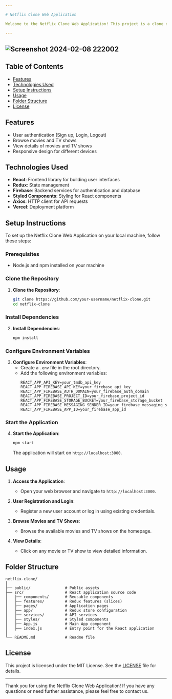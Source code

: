 ```yaml
---

# Netflix Clone Web Application

Welcome to the Netflix Clone Web Application! This project is a clone of the popular streaming service, Netflix, and showcases various features such as browsing movies and TV shows, viewing details, and more. It is built using modern web technologies and is deployed on Vercel.

---
```

![Screenshot 2024-02-08 222002](https://github.com/Neharsputhran/netflix-clone/assets/109666034/f274ba5f-a7cf-4804-905b-7a3991ce56de)
---
## Table of Contents
- [Features](#features)
- [Technologies Used](#technologies-used)
- [Setup Instructions](#setup-instructions)
- [Usage](#usage)
- [Folder Structure](#folder-structure)
- [License](#license)

## Features
- User authentication (Sign up, Login, Logout)
- Browse movies and TV shows
- View details of movies and TV shows
- Responsive design for different devices

## Technologies Used
- **React**: Frontend library for building user interfaces
- **Redux**: State management
- **Firebase**: Backend services for authentication and database
- **Styled Components**: Styling for React components
- **Axios**: HTTP client for API requests
- **Vercel**: Deployment platform

## Setup Instructions
To set up the Netflix Clone Web Application on your local machine, follow these steps:

### Prerequisites
- Node.js and npm installed on your machine

### Clone the Repository
1. **Clone the Repository**:
   ```bash
   git clone https://github.com/your-username/netflix-clone.git
   cd netflix-clone
   ```

### Install Dependencies
2. **Install Dependencies**:
   ```bash
   npm install
   ```

### Configure Environment Variables
3. **Configure Environment Variables**:
   - Create a `.env` file in the root directory.
   - Add the following environment variables:
     ```
     REACT_APP_API_KEY=your_tmdb_api_key
     REACT_APP_FIREBASE_API_KEY=your_firebase_api_key
     REACT_APP_FIREBASE_AUTH_DOMAIN=your_firebase_auth_domain
     REACT_APP_FIREBASE_PROJECT_ID=your_firebase_project_id
     REACT_APP_FIREBASE_STORAGE_BUCKET=your_firebase_storage_bucket
     REACT_APP_FIREBASE_MESSAGING_SENDER_ID=your_firebase_messaging_sender_id
     REACT_APP_FIREBASE_APP_ID=your_firebase_app_id
     ```

### Start the Application
4. **Start the Application**:
   ```bash
   npm start
   ```
   The application will start on `http://localhost:3000`.

## Usage
1. **Access the Application**:
   - Open your web browser and navigate to `http://localhost:3000`.

2. **User Registration and Login**:
   - Register a new user account or log in using existing credentials.

3. **Browse Movies and TV Shows**:
   - Browse the available movies and TV shows on the homepage.

4. **View Details**:
   - Click on any movie or TV show to view detailed information.

## Folder Structure
```
netflix-clone/
│
├── public/               # Public assets
├── src/                  # React application source code
│   ├── components/       # Reusable components
│   ├── features/         # Redux features (slices)
│   ├── pages/            # Application pages
│   ├── app/              # Redux store configuration
│   ├── services/         # API services
│   ├── styles/           # Styled components
│   ├── App.js            # Main App component
│   ├── index.js          # Entry point for the React application
│
└── README.md             # Readme file
```

## License
This project is licensed under the MIT License. See the [LICENSE](LICENSE) file for details.

---

Thank you for using the Netflix Clone Web Application! If you have any questions or need further assistance, please feel free to contact us.
